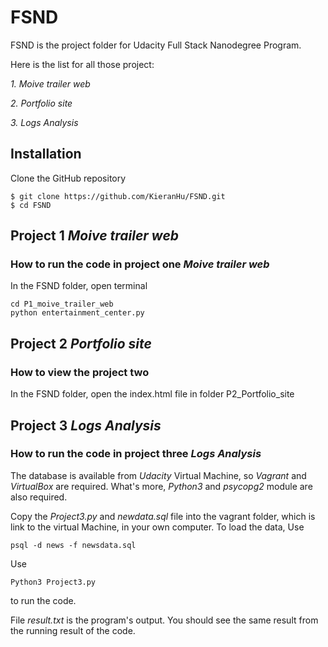 # FSND

FSND is the project folder for Udacity Full Stack Nanodegree Program.

Here is the list for all those project:

*1. Moive trailer web*

*2. Portfolio site*

*3. Logs Analysis*

## Installation

Clone the GitHub repository

```{bash}
$ git clone https://github.com/KieranHu/FSND.git
$ cd FSND
```

## Project 1 *Moive trailer web*

### How to run the code in project one *Moive trailer web*

In the FSND folder, open terminal
```{bash}
cd P1_moive_trailer_web
python entertainment_center.py
```

## Project 2 *Portfolio site*

### How to view the project two

In the FSND folder, open the index.html file in folder P2_Portfolio_site

## Project 3 *Logs Analysis*

### How to run the code in project three  *Logs Analysis*

The database is available from *Udacity* Virtual Machine, so *Vagrant* and *VirtualBox* are required. What's more, *Python3* and *psycopg2* module are also required.

Copy the *Project3.py* and *newdata.sql* file into the vagrant folder, which is link to the virtual Machine, in your own computer.
To load the data, Use
```{bash}
psql -d news -f newsdata.sql
```
Use
```{bash}
Python3 Project3.py
```
to run the code.

File *result.txt* is the program's output. You should see the same result from the running result of the code.
